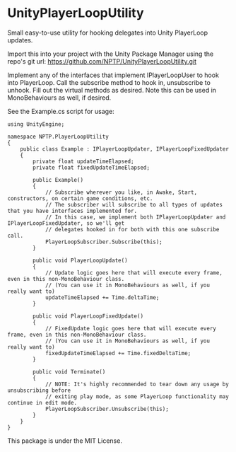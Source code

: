# UnityPlayerLoopUtility
Small easy-to-use utility for hooking delegates into Unity PlayerLoop updates.

Import this into your project with the Unity Package Manager using the repo's git url: https://github.com/NPTP/UnityPlayerLoopUtility.git

Implement any of the interfaces that implement IPlayerLoopUser to hook into PlayerLoop.
Call the subscribe method to hook in, unsubscribe to unhook.
Fill out the virtual methods as desired.
Note this can be used in MonoBehaviours as well, if desired.

See the Example.cs script for usage:

```
using UnityEngine;

namespace NPTP.PlayerLoopUtility
{
    public class Example : IPlayerLoopUpdater, IPlayerLoopFixedUpdater
    {
        private float updateTimeElapsed;
        private float fixedUpdateTimeElapsed;
        
        public Example()
        {
            // Subscribe wherever you like, in Awake, Start, constructors, on certain game conditions, etc.
            // The subscriber will subscribe to all types of updates that you have interfaces implemented for.
            // In this case, we implement both IPlayerLoopUpdater and IPlayerLoopFixedUpdater, so we'll get
            // delegates hooked in for both with this one subscribe call.
            PlayerLoopSubscriber.Subscribe(this);
        }

        public void PlayerLoopUpdate()
        {
            // Update logic goes here that will execute every frame, even in this non-MonoBehaviour class.
            // (You can use it in MonoBehaviours as well, if you really want to)
            updateTimeElapsed += Time.deltaTime;
        }

        public void PlayerLoopFixedUpdate()
        {
            // FixedUpdate logic goes here that will execute every frame, even in this non-MonoBehaviour class.
            // (You can use it in MonoBehaviours as well, if you really want to)
            fixedUpdateTimeElapsed += Time.fixedDeltaTime;
        }

        public void Terminate()
        {
            // NOTE: It's highly recommended to tear down any usage by unsubscribing before
            // exiting play mode, as some PlayerLoop functionality may continue in edit mode.
            PlayerLoopSubscriber.Unsubscribe(this);
        }
    }
}
```

This package is under the MIT License.